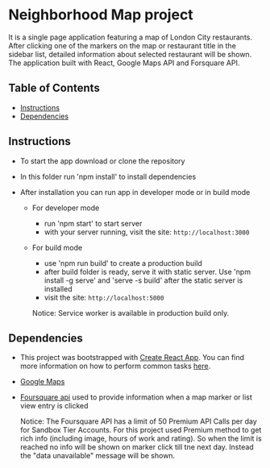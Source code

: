 # Neighborhood Map project 

It is a single page application featuring a map of London City restaurants. After clicking one of the markers on the map or restaurant title in the sidebar list, detailed information about selected restaurant will be shown. 
The application built with React, Google Maps API and Forsquare API.

## Table of Contents

* [Instructions](#instructions)
* [Dependencies](#dependencies)

## Instructions

- To start the app download or clone the repository

- In this folder run 'npm install' to install dependencies

- After installation you can run app in developer mode or in build mode

  - For developer mode

    - run 'npm start' to start server
    - with your server running, visit the site: `http://localhost:3000`

  - For build mode

    - use 'npm run build' to create a production build
    - after build folder is ready, serve it with static server. Use 'npm install -g serve' and 'serve -s build' after the static server is installed
    - visit the site: `http://localhost:5000`

    Notice: Service worker is available in production build only.

## Dependencies

- This project was bootstrapped with [Create React App](https://github.com/facebookincubator/create-react-app). You can find more information on how to perform common tasks [here](https://github.com/facebookincubator/create-react-app/blob/master/packages/react-scripts/template/README.md).

-  [Google Maps](https://developers.google.com/maps/documentation/)

- [Foursquare api](https://developer.foursquare.com) used to provide information when a map marker or list view entry is clicked

  Notice: The Foursquare API has a limit of 50 Premium API Calls per day for Sandbox Tier Accounts. For this project used Premium method to get rich info (including image, hours of work and rating). So when the limit is reached no info will be shown on marker click till tne next day. Instead the "data unavailable" message will be shown.